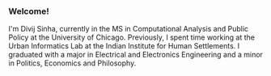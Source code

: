 ### Welcome!

I'm Divij Sinha, currently in the MS in Computational Analysis and Public Policy at the University of Chicago. Previously, I spent time working at the Urban Informatics Lab at the Indian Institute for Human Settlements. I graduated with a major in Electrical and Electronics Engineering and a minor in Politics, Economics and Philosophy.
